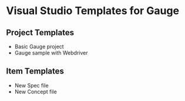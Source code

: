 # Visual Studio Templates for Gauge

## Project Templates

- Basic Gauge project
- Gauge sample with Webdriver

## Item Templates

- New Spec file
- New Concept file